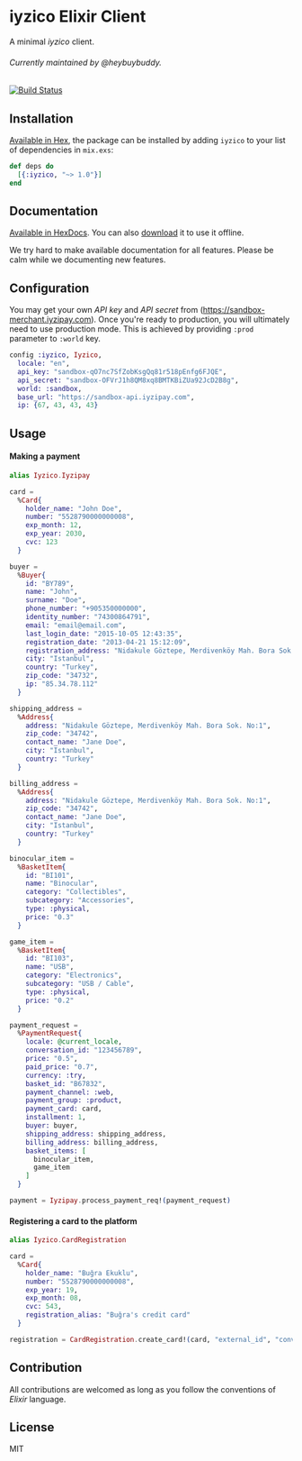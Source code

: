 # iyzico Elixir Client

A minimal *iyzico* client.

###### Currently maintained by @heybuybuddy.


[![Build Status](https://travis-ci.org/Chatatata/iyzico.svg?branch=master)](https://travis-ci.org/Chatatata/iyzico)

## Installation

[Available in Hex](https://hex.pm/packages/iyzico), the package can be installed
by adding `iyzico` to your list of dependencies in `mix.exs`:

```elixir
def deps do
  [{:iyzico, "~> 1.0"}]
end
```

## Documentation

[Available in HexDocs](https://hexdocs.pm/iyzico/). You can also [download](https://repo.hex.pm/docs/iyzico-1.3.0.tar.gz) it to use it offline.

We try hard to make available documentation for all features. Please be calm while we documenting new features.

## Configuration

You may get your own *API key* and *API secret* from (https://sandbox-merchant.iyzipay.com).
Once you're ready to production, you will ultimately need to use production mode.
This is achieved by providing `:prod` parameter to `:world` key.

```elixir
config :iyzico, Iyzico,
  locale: "en",
  api_key: "sandbox-qO7nc7SfZobKsgQq81r518pEnfg6FJQE",
  api_secret: "sandbox-OFVrJ1h8QM8xq8BMTKBiZUa92JcD2B8g",
  world: :sandbox,
  base_url: "https://sandbox-api.iyzipay.com",
  ip: {67, 43, 43, 43}
```

## Usage

#### Making a payment
```elixir
alias Iyzico.Iyzipay

card =
  %Card{
    holder_name: "John Doe",
    number: "5528790000000008",
    exp_month: 12,
    exp_year: 2030,
    cvc: 123
  }

buyer =
  %Buyer{
    id: "BY789",
    name: "John",
    surname: "Doe",
    phone_number: "+905350000000",
    identity_number: "74300864791",
    email: "email@email.com",
    last_login_date: "2015-10-05 12:43:35",
    registration_date: "2013-04-21 15:12:09",
    registration_address: "Nidakule Göztepe, Merdivenköy Mah. Bora Sok. No:1",
    city: "Istanbul",
    country: "Turkey",
    zip_code: "34732",
    ip: "85.34.78.112"
  }

shipping_address =
  %Address{
    address: "Nidakule Göztepe, Merdivenköy Mah. Bora Sok. No:1",
    zip_code: "34742",
    contact_name: "Jane Doe",
    city: "Istanbul",
    country: "Turkey"
  }

billing_address =
  %Address{
    address: "Nidakule Göztepe, Merdivenköy Mah. Bora Sok. No:1",
    zip_code: "34742",
    contact_name: "Jane Doe",
    city: "Istanbul",
    country: "Turkey"
  }

binocular_item =
  %BasketItem{
    id: "BI101",
    name: "Binocular",
    category: "Collectibles",
    subcategory: "Accessories",
    type: :physical,
    price: "0.3"
  }

game_item =
  %BasketItem{
    id: "BI103",
    name: "USB",
    category: "Electronics",
    subcategory: "USB / Cable",
    type: :physical,
    price: "0.2"
  }

payment_request =
  %PaymentRequest{
    locale: @current_locale,
    conversation_id: "123456789",
    price: "0.5",
    paid_price: "0.7",
    currency: :try,
    basket_id: "B67832",
    payment_channel: :web,
    payment_group: :product,
    payment_card: card,
    installment: 1,
    buyer: buyer,
    shipping_address: shipping_address,
    billing_address: billing_address,
    basket_items: [
      binocular_item,
      game_item
    ]
  }

payment = Iyzipay.process_payment_req!(payment_request)
```

#### Registering a card to the platform
```elixir
alias Iyzico.CardRegistration

card =
  %Card{
    holder_name: "Buğra Ekuklu",
    number: "5528790000000008",
    exp_year: 19,
    exp_month: 08,
    cvc: 543,
    registration_alias: "Buğra's credit card"
  }

registration = CardRegistration.create_card!(card, "external_id", "conversation_id", "test@mail.com")
```

## Contribution

All contributions are welcomed as long as you follow the conventions of *Elixir* language.

## License

MIT
